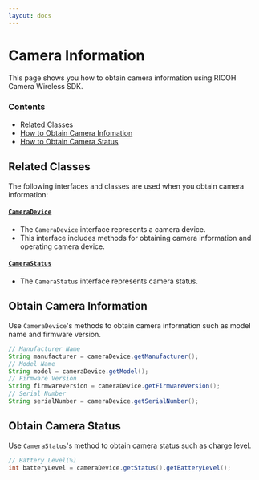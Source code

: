 ```yaml
---
layout: docs
---
```


# Camera Information

This page shows you how to obtain camera information using RICOH Camera Wireless SDK.

### Contents

* [Related Classes](#related-classes)
* [How to Obtain Camera Infomation](#obtain-camera-information)
* [How to Obtain Camera Status](#obtain-camera-status)

<a name="related-classes"></a>
## Related Classes

The following interfaces and classes are used when you obtain camera information:

#### [`CameraDevice`](../../api_reference/com/ricoh/camera/sdk/wireless/api/CameraDevice.html)

* The `CameraDevice` interface represents a camera device.
* This interface includes methods for obtaining camera information and operating camera device.

#### [`CameraStatus`](../../api_reference/com/ricoh/camera/sdk/wireless/api/CameraStatus.html)

* The `CameraStatus` interface represents camera status.

<a name="obtain-camera-information"></a>
## Obtain Camera Information

Use `CameraDevice`'s methods to obtain camera information such as model name and firmware version.

```java
// Manufacturer Name
String manufacturer = cameraDevice.getManufacturer();
// Model Name
String model = cameraDevice.getModel();
// Firmware Version
String firmwareVersion = cameraDevice.getFirmwareVersion();
// Serial Number
String serialNumber = cameraDevice.getSerialNumber();
```

<a name="obtain-camera-status"></a>
## Obtain Camera Status

Use `CameraStatus`'s method to obtain camera status such as charge level.

```java
// Battery Level(%)
int batteryLevel = cameraDevice.getStatus().getBatteryLevel();
```
